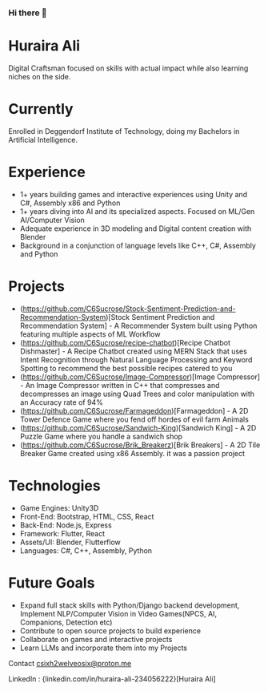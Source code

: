 ### Hi there 👋

<!--
**C6Sucrose/C6Sucrose** is a ✨ _special_ ✨ repository because its `README.md` (this file) appears on your GitHub profile.

Here are some ideas to get you started:

- 🔭 I’m currently working on ...
- 🌱 I’m currently learning ...
- 👯 I’m looking to collaborate on ...
- 🤔 I’m looking for help with ...
- 💬 Ask me about ...
- 📫 How to reach me: ...
- 😄 Pronouns: ...
- ⚡ Fun fact: ...
-->

# Huraira Ali
Digital Craftsman focused on skills with actual impact while also learning niches on the side.

# Currently
Enrolled in Deggendorf Institute of Technology, doing my Bachelors in Artificial Intelligence.

# Experience
* 1+ years building games and interactive experiences using Unity and C#, Assembly x86 and Python
* 1+ years diving into AI and its specialized aspects. Focused on ML/Gen AI/Computer Vision
* Adequate experience in 3D modeling and Digital content creation with Blender
* Background in a conjunction of language levels like C++, C#, Assembly and Python

# Projects
* (https://github.com/C6Sucrose/Stock-Sentiment-Prediction-and-Recommendation-System)[Stock Sentiment Prediction and Recommendation System] - A Recommender System built using Python featuring multiple aspects of ML Workflow
* (https://github.com/C6Sucrose/recipe-chatbot)[Recipe Chatbot Dishmaster] - A Recipe Chatbot created using MERN Stack that uses Intent Recognition through Natural Language Processing and Keyword Spotting to recommend the best possible recipes catered to you
* (https://github.com/C6Sucrose/Image-Compressor)[Image Compressor] - An Image Compressor written in C++ that compresses and decompresses an image using Quad Trees and color manipulation with an Accuracy rate of 94%
* (https://github.com/C6Sucrose/Farmageddon)[Farmageddon] - A 2D Tower Defence Game where you fend off hordes of evil farm Animals
* (https://github.com/C6Sucrose/Sandwich-King)[Sandwich King] - A 2D Puzzle Game where you handle a sandwich shop
* (https://github.com/C6Sucrose/Brik_Breakerz)[Brik Breakers] - A 2D Tile Breaker Game created using x86 Assembly. it was a passion project

# Technologies
* Game Engines: Unity3D
* Front-End: Bootstrap, HTML, CSS, React
* Back-End:  Node.js, Express
* Framework: Flutter, React
* Assets/UI: Blender, Flutterflow
* Languages: C#, C++, Assembly, Python

# Future Goals
* Expand full stack skills with Python/Django backend development, Implement NLP/Computer Vision in Video Games(NPCS, AI, Companions, Detection etc)
* Contribute to open source projects to build experience
* Collaborate on games and interactive projects
* Learn LLMs and incorporate them into my Projects

Contact
csixh2welveosix@proton.me

LinkedIn : {linkedin.com/in/huraira-ali-234056222}[Huraira Ali]

